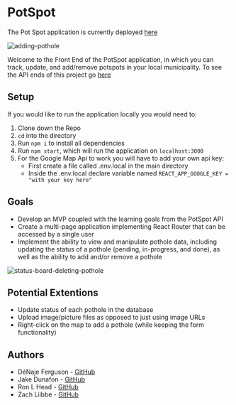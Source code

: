 # PotSpot
The Pot Spot application is currently deployed [here](https://pot-spot-fe.herokuapp.com/home)

![adding-pothole](/src/assets/potspot-functionality.gif)

Welcome to the Front End of the PotSpot application, in which you can track, update, and add/remove potspots in your local municipality.
To see the API ends of this project go [here](https://github.com/zliibbe/potSpotBE)

## Setup


If you would like to run the application locally you would need to:

1. Clone down the Repo
2. `cd` into the directory
3. Run `npm i` to install all dependencies
4. Run `npm start`, which will run the application on `localhost:3000`
5. For the Google Map Api to work you will have to add your own api key: 
    - First create a file called .env.local in the main directory
    - Inside the .env.local declare variable named `REACT_APP_GOOGLE_KEY = "with your key here"`

## Goals
- Develop an MVP coupled with the learning goals from the PotSpot API
- Create a multi-page application implementing React Router that can be accessed by a single user
- Implement the ability to view and manipulate pothole data, including updating the status of a pothole (pending, in-progress, and done), as well as the ability to add and/or remove a pothole

![status-board-deleting-pothole](src/assets/status-board-delete-ph.gif)

## Potential Extentions

- Update status of each pothole in the database
- Upload image/picture files as opposed to just using image URLs
- Right-click on the map to add a pothole (while keeping the form functionality)

## Authors

- DéNaje Ferguson - [GitHub](https://github.com/Romeslayer)
- Jake Dunafon - [GitHub](https://github.com/J-Dunny)
- Ron L Head - [GitHub](https://github.com/RonLHead)
- Zach Liibbe - [GitHub](https://github.com/zliibbe)
